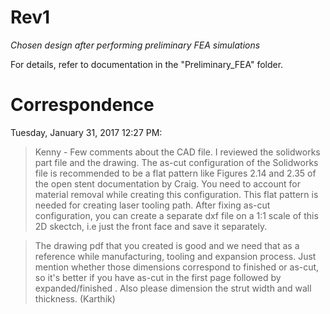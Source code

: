 # Rev1

*Chosen design after performing preliminary FEA simulations*

For details, refer to documentation in the "Preliminary_FEA" folder.


# Correspondence
Tuesday, January 31, 2017 12:27 PM:
>Kenny - Few comments about the CAD file. I reviewed the solidworks part file and the drawing. The as-cut configuration of the Solidworks file is recommended to be a flat pattern like Figures 2.14 and 2.35 of the open stent documentation by Craig. You need to account for material removal while creating this configuration. This flat pattern is needed for creating laser tooling path. After fixing as-cut configuration, you can create a separate dxf file on a 1:1 scale of this 2D skectch, i.e just the front face and save it separately. 

>The drawing pdf that you created is good and we need that as a reference while manufacturing, tooling and expansion process. Just mention whether those dimensions correspond to finished or as-cut, so it's better if you have as-cut in the first page followed by expanded/finished . Also please dimension the strut width and wall thickness.
>(Karthik)
